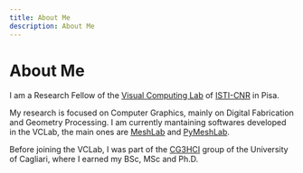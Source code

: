 ```yaml
---
title: About Me
description: About Me
---
```


# About Me

I am a Research Fellow of the [Visual Computing Lab](http://vcg.isti.cnr.it/) of [ISTI-CNR](http://www.isti.cnr.it/) in Pisa.

My research is focused on Computer Graphics, mainly on Digital Fabrication and Geometry Processing. I am currently mantaining softwares developed in the VCLab, the main ones are [MeshLab](https://www.meshlab.net/) and [PyMeshLab](https://pymeshlab.readthedocs.io/en/latest/).

Before joining the VCLab, I was part of the [CG3HCI](http://sites.unica.it/cg3hci/) group of the University of Cagliari, where I earned my BSc, MSc and Ph.D.
